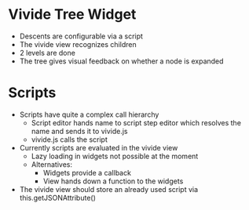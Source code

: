 # Vivide Tree Widget
- Descents are configurable via a script
- The vivide view recognizes children
- 2 levels are done
- The tree gives visual feedback on whether a node is expanded

# Scripts
- Scripts have quite a complex call hierarchy
    - Script editor hands name to script step editor which resolves the name and sends it to vivide.js
    - vivide.js calls the script
- Currently scripts are evaluated in the vivide view 
    - Lazy loading in widgets not possible at the moment
    - Alternatives:
        - Widgets provide a callback
        - View hands down a function to the widgets
- The vivide view should store an already used script via this.getJSONAttribute()
